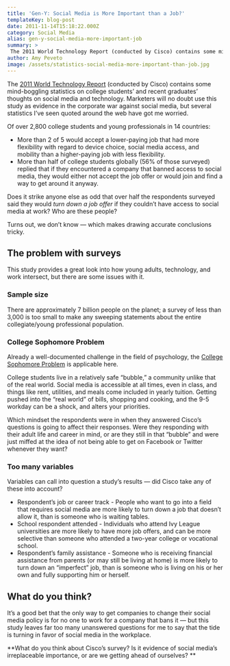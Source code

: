 ```yaml
---
title: 'Gen-Y: Social Media is More Important than a Job?'
templateKey: blog-post
date: 2011-11-14T15:18:22.000Z
category: Social Media
alias: gen-y-social-media-more-important-job
summary: > 
 The 2011 World Technology Report (conducted by Cisco) contains some mind-boggling statistics on college students’ and recent graduates’ thoughts on social media and technology. Marketers will no doubt use this study as evidence in the corporate war against social media, but several statistics I’ve seen quoted around the web have got me worried.
author: Amy Peveto
image: /assets/statistics-social-media-more-important-than-job.jpg
---
```


The [2011 World Technology Report](http://www.cisco.com/c/en/us/solutions/enterprise/connected-world-technology-report/index.html) (conducted by Cisco) contains some mind-boggling statistics on college students’ and recent graduates’ thoughts on social media and technology. Marketers will no doubt use this study as evidence in the corporate war against social media, but several statistics I’ve seen quoted around the web have got me worried.

Of over 2,800 college students and young professionals in 14 countries:

*   More than 2 of 5 would accept a lower-paying job that had more flexibility with regard to device choice, social media access, and mobility than a higher-paying job with less flexibility.
*   More than half of college students globally (56% of those surveyed) replied that if they encountered a company that banned access to social media, they would either not accept the job offer or would join and find a way to get around it anyway.

Does it strike anyone else as odd that over half the respondents surveyed said they would _turn down a job offer_ if they couldn’t have access to social media at work? Who are these people?

Turns out, we don’t know — which makes drawing accurate conclusions tricky.

The problem with surveys
------------------------

This study provides a great look into how young adults, technology, and work intersect, but there are some issues with it.

### Sample size

There are approximately 7 billion people on the planet; a survey of less than 3,000 is too small to make any sweeping statements about the entire collegiate/young professional population.

### College Sophomore Problem

Already a well-documented challenge in the field of psychology, the [College Sophomore Problem](http://psych.unl.edu/psyc450_2010/ch7/The%20College%20Sophomore.html) is applicable here.

College students live in a relatively safe “bubble,” a community unlike that of the real world. Social media is accessible at all times, even in class, and things like rent, utilities, and meals come included in yearly tuition. Getting pushed into the “real world” of bills, shopping and cooking, and the 9-5 workday can be a shock, and alters your priorities.

Which mindset the respondents were in when they answered Cisco’s questions is going to affect their responses. Were they responding with their adult life and career in mind, or are they still in that “bubble” and were just miffed at the idea of not being able to get on Facebook or Twitter whenever they want?

### Too many variables

Variables can call into question a study’s results — did Cisco take any of these into account?

*   Respondent’s job or career track - People who want to go into a field that requires social media are more likely to turn down a job that doesn’t allow it, than is someone who is waiting tables.
*   School respondent attended - Individuals who attend Ivy League universities are more likely to have more job offers, and can be more selective than someone who attended a two-year college or vocational school.
*   Respondent’s family assistance - Someone who is receiving financial assistance from parents (or may still be living at home) is more likely to turn down an “imperfect” job, than is someone who is living on his or her own and fully supporting him or herself.

What do you think?
------------------

It’s a good bet that the only way to get companies to change their social media policy is for no one to work for a company that bans it — but this study leaves far too many unanswered questions for me to say that the tide is turning in favor of social media in the workplace.

**What do you think about Cisco’s survey? Is it evidence of social media’s irreplaceable importance, or are we getting ahead of ourselves? **